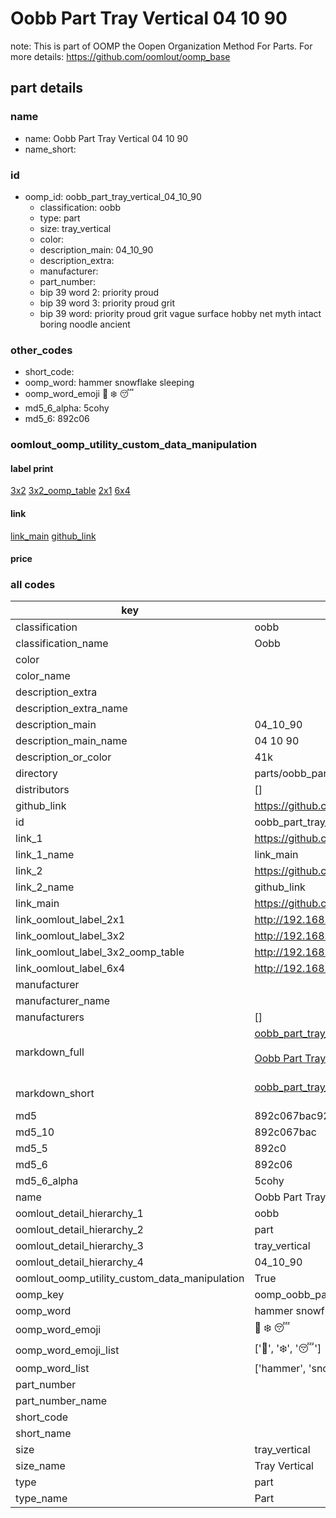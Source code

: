 # Oobb Part Tray Vertical 04 10 90  

note: This is part of OOMP the Oopen Organization Method For Parts. For more details: https://github.com/oomlout/oomp_base

##  part details





### name
* name: Oobb Part Tray Vertical 04 10 90
* name_short: 
### id
* oomp_id: oobb_part_tray_vertical_04_10_90
  * classification: oobb
  * type: part
  * size: tray_vertical
  * color: 
  * description_main: 04_10_90
  * description_extra: 
  * manufacturer: 
  * part_number: 
  * bip 39 word 2: priority proud
  * bip 39 word 3: priority proud grit
  * bip 39 word: priority proud grit vague surface hobby net myth intact boring noodle ancient

### other_codes
* short_code: 
* oomp_word: hammer snowflake sleeping
* oomp_word_emoji :hammer: :snowflake: :sleeping:
* md5_6_alpha: 5cohy
* md5_6: 892c06






### oomlout_oomp_utility_custom_data_manipulation
#### label print
[3x2](http://192.168.1.245:1112/?label=oomp%205cohy)
[3x2_oomp_table](http://192.168.1.107:1112/?label=oomp%205cohy)
[2x1](http://192.168.1.242:1112/?label=oomp%205cohy)
[6x4](http://192.168.1.55:1112/?label=oomp%205cohy)    

#### link

[link_main](https://github.com/oomlout/oomlout_oomp_current_version_messy/tree/main/parts/oobb_part_tray_vertical_04_10_90) [github_link](https://github.com/oomlout/oomlout_oomp_part_src/tree/main/parts/oobb_part_tray_vertical_04_10_90)                             

#### price







### all codes 
| key | value |  
| --- | --- |  
| classification | oobb |  
| classification_name | Oobb |  
| color |  |  
| color_name |  |  
| description_extra |  |  
| description_extra_name |  |  
| description_main | 04_10_90 |  
| description_main_name | 04 10 90 |  
| description_or_color | 41k |  
| directory | parts/oobb_part_tray_vertical_04_10_90 |  
| distributors | [] |  
| github_link | https://github.com/oomlout/oomlout_oomp_part_src/tree/main/parts/oobb_part_tray_vertical_04_10_90 |  
| id | oobb_part_tray_vertical_04_10_90 |  
| link_1 | https://github.com/oomlout/oomlout_oomp_current_version_messy/tree/main/parts/oobb_part_tray_vertical_04_10_90 |  
| link_1_name | link_main |  
| link_2 | https://github.com/oomlout/oomlout_oomp_part_src/tree/main/parts/oobb_part_tray_vertical_04_10_90 |  
| link_2_name | github_link |  
| link_main | https://github.com/oomlout/oomlout_oomp_current_version_messy/tree/main/parts/oobb_part_tray_vertical_04_10_90 |  
| link_oomlout_label_2x1 | http://192.168.1.242:1112/?label=oomp%205cohy |  
| link_oomlout_label_3x2 | http://192.168.1.245:1112/?label=oomp%205cohy |  
| link_oomlout_label_3x2_oomp_table | http://192.168.1.107:1112/?label=oomp%205cohy |  
| link_oomlout_label_6x4 | http://192.168.1.55:1112/?label=oomp%205cohy |  
| manufacturer |  |  
| manufacturer_name |  |  
| manufacturers | [] |  
| markdown_full | [oobb_part_tray_vertical_04_10_90](https://github.com/oomlout/oomlout_oomp_current_version_messy/tree/main/parts/oobb_part_tray_vertical_04_10_90)<br>[](https://github.com/oomlout/oomlout_oomp_current_version_messy/tree/main/parts/oobb_part_tray_vertical_04_10_90)<br>[Oobb Part Tray Vertical 04 10 90](https://github.com/oomlout/oomlout_oomp_current_version_messy/tree/main/parts/oobb_part_tray_vertical_04_10_90)<br><br> |  
| markdown_short | [oobb_part_tray_vertical_04_10_90](https://github.com/oomlout/oomlout_oomp_current_version_messy/tree/main/parts/oobb_part_tray_vertical_04_10_90)<br><br> |  
| md5 | 892c067bac929295b16d1f0acd6b3557 |  
| md5_10 | 892c067bac |  
| md5_5 | 892c0 |  
| md5_6 | 892c06 |  
| md5_6_alpha | 5cohy |  
| name | Oobb Part Tray Vertical 04 10 90 |  
| oomlout_detail_hierarchy_1 | oobb |  
| oomlout_detail_hierarchy_2 | part |  
| oomlout_detail_hierarchy_3 | tray_vertical |  
| oomlout_detail_hierarchy_4 | 04_10_90 |  
| oomlout_oomp_utility_custom_data_manipulation | True |  
| oomp_key | oomp_oobb_part_tray_vertical_04_10_90 |  
| oomp_word | hammer snowflake sleeping |  
| oomp_word_emoji | :hammer: :snowflake: :sleeping: |  
| oomp_word_emoji_list | [':hammer:', ':snowflake:', ':sleeping:'] |  
| oomp_word_list | ['hammer', 'snowflake', 'sleeping'] |  
| part_number |  |  
| part_number_name |  |  
| short_code |  |  
| short_name |  |  
| size | tray_vertical |  
| size_name | Tray Vertical |  
| type | part |  
| type_name | Part |  
